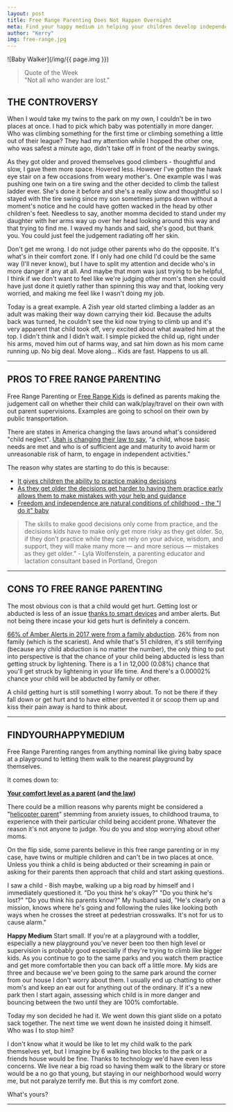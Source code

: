 ```yaml
---
layout: post
title: Free Range Parenting Does Not Happen Overnight
meta: Find your happy medium in helping your children develop independence within your comfort zone.
author: "Kerry"
img: free-range.jpg
---
```


![Baby Walker](/img/{{ page.img }})

> Quote of the Week <br> "Not all who wander are lost."

## THE CONTROVERSY

When I would take my twins to the park on my own, I couldn't be in two places at once. I had to pick which baby was potentially in more danger.  Who was climbing something for the first time or climbing something a little out of their league? They had my attention while I hopped the other one, who was safest a minute ago, didn't take off in front of the nearby swings.

As they got older and proved themselves good climbers - thoughtful and slow, I gave them more space. Hovered less. However I've gotten the hawk eye stair on a few occasions from weary mother's. One example was I was pushing one twin on a tire swing and the other decided to climb the tallest ladder ever. She's done it before and she's a really slow and thoughtful so I stayed with the tire swing since my son sometimes jumps down without a moment's notice and he could have gotten wacked in the head by other children's feet. Needless to say, another momma decided to stand under my daughter with her arms way up over her head looking around this way and that trying to find me. I waved my hands and said, she's good, but thank you. You could just feel the judgement radiating off her skin.

Don't get me wrong. I do not judge other parents who do the opposite. It's what's in their comfort zone. If I only had one child I'd could be the same way (I'll never know), but I have to split my attention and decide who's in more danger if any at all. And maybe that mom was just trying to be helpful, I think if we don't want to feel like we're judging other mom's then she could have just done it quietly rather than spinning this way and that, looking very worried, and making me feel like I wasn't doing my job.

Today is a great example. A 2ish year old started climbing a ladder as an adult was making their way down carrying their kid. Because the adults back was turned, he couldn't see the kid now trying to climb up and it's very apparent that child took off, very excited about what awaited him at the top. I didn't think and I didn't wait. I simple picked the child up, right under his arms, moved him out of harms way, and sat him down as his mom came running up. No big deal. Move along... Kids are fast. Happens to us all.

---

## PROS TO FREE RANGE PARENTING

Free Range Parenting or [Free Range Kids](https://www.npr.org/sections/health-shots/2018/09/03/641256596/to-raise-confident-independent-kids-some-parents-are-trying-to-let-grow) is defined as parents making the judgement call on whether their child can walk/play/travel on their own with out parent supervisions. Examples are going to school on their own by public transportation.

There are states in America changing the laws around what's considered "child neglect". [Utah is changing their law to say](https://www.nytimes.com/2018/03/29/well/family/utah-passes-free-range-parenting-law.html), “a child, whose basic needs are met and who is of sufficient age and maturity to avoid harm or unreasonable risk of harm, to engage in independent activities.”

The reason why states are starting to do this is because:
+ [It gives children the ability to practice making decisions](https://www.healthline.com/health-news/what-is-free-range-parenting-how-does-it-affect-kids#1)
+ [As they get older the decisions get harder to having them practice early allows them to make mistakes with your help and guidance](https://www.healthline.com/health-news/what-is-free-range-parenting-how-does-it-affect-kids#1)
+ [Freedom and independence are natural conditions of childhood - the "I do it" baby](https://www.healthline.com/health-news/what-is-free-range-parenting-how-does-it-affect-kids#1)

> The skills to make good decisions only come from practice, and the decisions kids have to make only get more risky as they get older. So, if they don’t practice while they can rely on your advice, wisdom, and support, they will make many more — and more serious — mistakes as they get older.” - Lyla Wolfenstein, a parenting educator and lactation consultant based in Portland, Oregon

---

## CONS TO FREE RANGE PARENTING

The most obvious con is that a child would get hurt. Getting lost or abducted is less of an issue [thanks to smart devices](https://amzn.to/2CXVoXk) and amber alerts. But not being there incase your kid gets hurt is definitely a concern.

[66% of Amber Alerts in 2017 were from a family abduction](https://www.ojjdp.gov/pubs/252164.pdf). 26% from non family (which is the scariest). And while that's 51 children, it's still terrifying (because any child abduction is no matter the number), the only thing to put into perspective is that the chance of your child being abducted is less than getting struck by lightening. There is a 1 in 12,000 (0.08%) chance that you'll get struck by lightening in your life time. And there's a 0.00002% chance your child will be abducted by family or other.

A child getting hurt is still something I worry about. To not be there if they fall down or get hurt and to have either prevented it or scoop them up and kiss their pain away is hard to think about.

---

## FINDYOURHAPPYMEDIUM

Free Range Parenting ranges from anything nominal like giving baby space at a playground to letting them walk to the nearest playground by themselves.

It comes down to:

**[Your comfort level as a parent](https://www.theatlantic.com/family/archive/2018/04/free-range-parenting/557051/) (and [the law](https://www.npr.org/2018/04/01/598630200/utah-passes-free-range-parenting-law))**

There could be a million reasons why parents might be considered a "[helicopter parent](https://www.parents.com/parenting/better-parenting/what-is-helicopter-parenting/)" stemming from anxiety issues, to childhood trauma, to experience with their particular child being accident prone. Whatever the reason it's not anyone to judge. You do you and stop worrying about other moms.

On the flip side, some parents believe in this free range parenting or in my case, have twins or multiple children and can't be in two places at once. Unless you think a child is being abducted or their screaming in pain or asking for their parents then approach that child and start asking questions.

I saw a child - 8ish maybe, walking up a big road by himself and I immediately questioned it. "Do you think he's okay?" "Do you think he's lost?" "Do you think his parents know?" My husband said, "He's clearly on a mission, knows where he's going and following the rules like looking both ways when he crosses the street at pedestrian crosswalks. It's not for us to cause alarm."

**Happy Medium**
Start small. If you're at a playground with a toddler, especially a new playground you've never been too then high level or supervision is probably good especially if they're trying to climb like bigger kids. As you continue to go to the same parks and you watch them practice and get more comfortable then you can back off a little more. My kids are three and because we've been going to the same park around the corner from our house I don't worry about them. I usually end up chatting to other mom's and keep an ear out for anything out of the ordinary. If it's a new park then I start again, assessing which child is in more danger and bouncing between the two until they are 100% comfortable.

Today my son decided he had it. We went down this giant slide on a potato sack together. The next time we went down he insisted doing it himself. Who was I to stop him?

I don't know what it would be like to let my child walk to the park themselves yet, but I imagine by 6 walking two blocks to the park or a friends house would be fine. Thanks to technology we'd have even less concerns. We live near a big road so having them walk to the library or store would be a no go that young, but staying in our neighborhood would worry me, but not paralyze terrify me. But this is my comfort zone.

What's yours?

---
